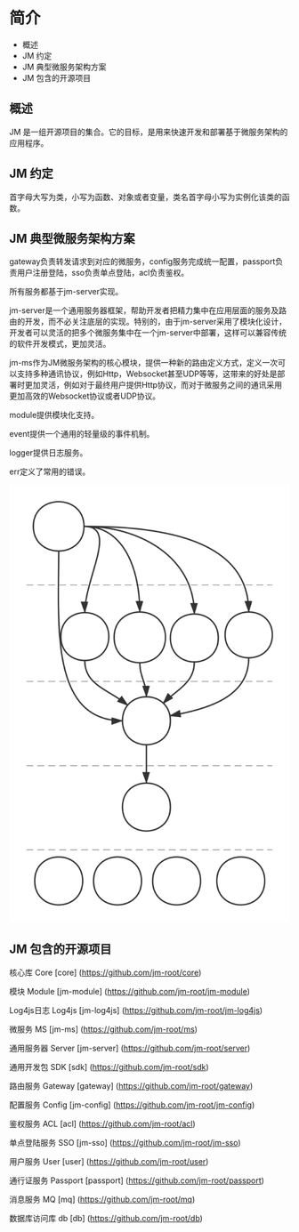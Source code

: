 # 简介

- 概述
- JM 约定
- JM 典型微服务架构方案
- JM 包含的开源项目

## 概述

JM 是一组开源项目的集合。它的目标，是用来快速开发和部署基于微服务架构的应用程序。

## JM 约定

首字母大写为类，小写为函数、对象或者变量，类名首字母小写为实例化该类的函数。

## JM 典型微服务架构方案

gateway负责转发请求到对应的微服务，config服务完成统一配置，passport负责用户注册登陆，sso负责单点登陆，acl负责鉴权。

所有服务都基于jm-server实现。

jm-server是一个通用服务器框架，帮助开发者把精力集中在应用层面的服务及路由的开发，而不必关注底层的实现。特别的，由于jm-server采用了模块化设计，开发者可以灵活的把多个微服务集中在一个jm-server中部署，这样可以兼容传统的软件开发模式，更加灵活。

jm-ms作为JM微服务架构的核心模块，提供一种新的路由定义方式，定义一次可以支持多种通讯协议，例如Http，Websocket甚至UDP等等，这带来的好处是部署时更加灵活，例如对于最终用户提供Http协议，而对于微服务之间的通讯采用更加高效的Websocket协议或者UDP协议。

module提供模块化支持。

event提供一个通用的轻量级的事件机制。

logger提供日志服务。

err定义了常用的错误。

![](../images/plan.svg)

## JM 包含的开源项目

核心库 Core [core] (https://github.com/jm-root/core)

模块 Module [jm-module] (https://github.com/jm-root/jm-module)

Log4js日志 Log4js [jm-log4js] (https://github.com/jm-root/jm-log4js)

微服务 MS [jm-ms] (https://github.com/jm-root/ms)

通用服务器 Server [jm-server] (https://github.com/jm-root/server)

通用开发包 SDK [sdk] (https://github.com/jm-root/sdk)

路由服务 Gateway [gateway] (https://github.com/jm-root/gateway)

配置服务 Config [jm-config] (https://github.com/jm-root/jm-config)

鉴权服务 ACL [acl] (https://github.com/jm-root/acl)

单点登陆服务 SSO [jm-sso] (https://github.com/jm-root/jm-sso)

用户服务 User [user] (https://github.com/jm-root/user)

通行证服务 Passport [passport] (https://github.com/jm-root/passport)

消息服务 MQ [mq] (https://github.com/jm-root/mq)

数据库访问库 db [db] (https://github.com/jm-root/db)
